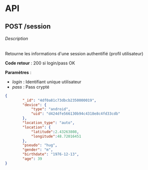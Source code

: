 # API

## POST /session

###### Description 
Retourne les informations d'une session authentifié (profil utilisateur)

**Code retour** : 200 si login/pass OK

**Paramètres** : 
- *login* : Identifiant unique utilisateur
- *pass*  : Pass crypté 

```json
{
        "_id": "4df0a81c73dbcb2350000019",
        "device": {
            "type": "android",
            "uid": "d424dfe566130b94c4318e8c4fd33cdb"
        },
        "location_type": "auto",
        "location": {
            "latitude":2.43263808,
            "longitude":48.72016451
        },
        "pseudo": "hug",
        "gender": "m",
        "birthdate": "1976-12-13",
        "age": 39
}
```
